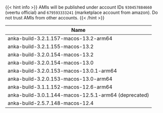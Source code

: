 ---
---

{{< hint info >}}
AMIs will be published under account IDs `930457884660` (veertu official) and `679593333241` (marketplace account from amazon). Do not trust AMIs from other accounts.
{{< /hint >}}

| Name         |
|--------------|
| anka-build-3.2.1.157-macos-13.2-arm64 |
| anka-build-3.2.1.155-macos-13.2 |
| anka-build-3.2.0.154-macos-13.2 |
| anka-build-3.2.0.154-macos-13.0 |
| anka-build-3.2.0.153-macos-13.0.1-arm64 |
| anka-build-3.2.0.153-macos-13.0-arm64 |
|	anka-build-3.1.1.152-macos-12.6-arm64 |
|	anka-build-3.0.1.144-macos-12.5.1-arm64 (deprecated) |
| anka-build-2.5.7.148-macos-12.4 |
